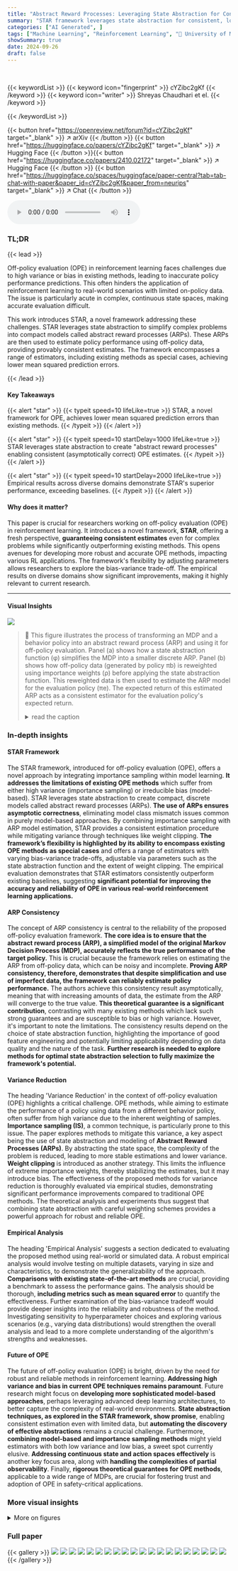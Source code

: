 ```yaml
---
title: "Abstract Reward Processes: Leveraging State Abstraction for Consistent Off-Policy Evaluation"
summary: "STAR framework leverages state abstraction for consistent, low-variance off-policy evaluation in reinforcement learning, outperforming existing methods."
categories: ["AI Generated", ]
tags: ["Machine Learning", "Reinforcement Learning", "🏢 University of Massachusetts",]
showSummary: true
date: 2024-09-26
draft: false
---
```


<br>

{{< keywordList >}}
{{< keyword icon="fingerprint" >}} cYZibc2gKf {{< /keyword >}}
{{< keyword icon="writer" >}} Shreyas Chaudhari et el. {{< /keyword >}}
 
{{< /keywordList >}}

{{< button href="https://openreview.net/forum?id=cYZibc2gKf" target="_blank" >}}
↗ arXiv
{{< /button >}}
{{< button href="https://huggingface.co/papers/cYZibc2gKf" target="_blank" >}}
↗ Hugging Face
{{< /button >}}{{< button href="https://huggingface.co/papers/2410.02172" target="_blank" >}}
↗ Hugging Face
{{< /button >}}
{{< button href="https://huggingface.co/spaces/huggingface/paper-central?tab=tab-chat-with-paper&paper_id=cYZibc2gKf&paper_from=neurips" target="_blank" >}}
↗ Chat
{{< /button >}}




<audio controls>
    <source src="https://ai-paper-reviewer.com/cYZibc2gKf/podcast.wav" type="audio/wav">
    Your browser does not support the audio element.
</audio>


### TL;DR


{{< lead >}}

Off-policy evaluation (OPE) in reinforcement learning faces challenges due to high variance or bias in existing methods, leading to inaccurate policy performance predictions. This often hinders the application of reinforcement learning to real-world scenarios with limited on-policy data.  The issue is particularly acute in complex, continuous state spaces, making accurate evaluation difficult.

This work introduces STAR, a novel framework addressing these challenges. STAR leverages state abstraction to simplify complex problems into compact models called abstract reward processes (ARPs).  These ARPs are then used to estimate policy performance using off-policy data, providing provably consistent estimates. The framework encompasses a range of estimators, including existing methods as special cases, achieving lower mean squared prediction errors.

{{< /lead >}}


#### Key Takeaways

{{< alert "star" >}}
{{< typeit speed=10 lifeLike=true >}} STAR, a novel framework for OPE, achieves lower mean squared prediction errors than existing methods. {{< /typeit >}}
{{< /alert >}}

{{< alert "star" >}}
{{< typeit speed=10 startDelay=1000 lifeLike=true >}} STAR leverages state abstraction to create "abstract reward processes" enabling consistent (asymptotically correct) OPE estimates. {{< /typeit >}}
{{< /alert >}}

{{< alert "star" >}}
{{< typeit speed=10 startDelay=2000 lifeLike=true >}} Empirical results across diverse domains demonstrate STAR's superior performance, exceeding baselines. {{< /typeit >}}
{{< /alert >}}

#### Why does it matter?
This paper is crucial for researchers working on off-policy evaluation (OPE) in reinforcement learning.  It introduces a novel framework, **STAR**, offering a fresh perspective, **guaranteeing consistent estimates** even for complex problems while significantly outperforming existing methods. This opens avenues for developing more robust and accurate OPE methods, impacting various RL applications. The framework's flexibility by adjusting parameters allows researchers to explore the bias-variance trade-off. The empirical results on diverse domains show significant improvements, making it highly relevant to current research.

------
#### Visual Insights



![](https://ai-paper-reviewer.com/cYZibc2gKf/figures_1_1.jpg)

> 🔼 This figure illustrates the process of transforming an MDP and a behavior policy into an abstract reward process (ARP) and using it for off-policy evaluation.  Panel (a) shows how a state abstraction function (φ) simplifies the MDP into a smaller discrete ARP. Panel (b) shows how off-policy data (generated by policy πb) is reweighted using importance weights (ρ) before applying the state abstraction function. This reweighted data is then used to estimate the ARP model for the evaluation policy (πe). The expected return of this estimated ARP acts as a consistent estimator for the evaluation policy's expected return.
> <details>
> <summary>read the caption</summary>
> Figure 1: (a): MDP M and policy πb are transformed into a discrete abstract reward process (ARP) using a state abstraction function φ. The ARP aggregates rewards (denoted by stars) and transition probabilities from all states that map to each abstract state. (b): A model of the ARP for the evaluation policy πe is constructed by: reweighting data generated by πb with importance weights ρ (middle), applying the state abstraction function φ, and performing weighted maximum likelihood estimation of the ARP (right). The expected return of a model of this ARP estimated from off-policy data is a consistent estimator of the expected return of πε.
> </details>







### In-depth insights


#### STAR Framework
The STAR framework, introduced for off-policy evaluation (OPE), offers a novel approach by integrating importance sampling within model learning.  **It addresses the limitations of existing OPE methods** which suffer from either high variance (importance sampling) or irreducible bias (model-based). STAR leverages state abstraction to create compact, discrete models called abstract reward processes (ARPs).  **The use of ARPs ensures asymptotic correctness**, eliminating model class mismatch issues common in purely model-based approaches.  By combining importance sampling with ARP model estimation, STAR provides a consistent estimation procedure while mitigating variance through techniques like weight clipping.  **The framework’s flexibility is highlighted by its ability to encompass existing OPE methods as special cases** and offers a range of estimators with varying bias-variance trade-offs, adjustable via parameters such as the state abstraction function and the extent of weight clipping. The empirical evaluation demonstrates that STAR estimators consistently outperform existing baselines, suggesting **significant potential for improving the accuracy and reliability of OPE in various real-world reinforcement learning applications.**

#### ARP Consistency
The concept of ARP consistency is central to the reliability of the proposed off-policy evaluation framework.  **The core idea is to ensure that the abstract reward process (ARP), a simplified model of the original Markov Decision Process (MDP), accurately reflects the true performance of the target policy.** This is crucial because the framework relies on estimating the ARP from off-policy data, which can be noisy and incomplete.  **Proving ARP consistency, therefore, demonstrates that despite simplification and use of imperfect data, the framework can reliably estimate policy performance.**  The authors achieve this consistency result asymptotically, meaning that with increasing amounts of data, the estimate from the ARP will converge to the true value.  **This theoretical guarantee is a significant contribution**, contrasting with many existing methods which lack such strong guarantees and are susceptible to bias or high variance.  However, it's important to note the limitations. The consistency results depend on the choice of state abstraction function, highlighting the importance of good feature engineering and potentially limiting applicability depending on data quality and the nature of the task.  **Further research is needed to explore methods for optimal state abstraction selection to fully maximize the framework's potential.**

#### Variance Reduction
The heading 'Variance Reduction' in the context of off-policy evaluation (OPE) highlights a critical challenge.  OPE methods, while aiming to estimate the performance of a policy using data from a different behavior policy, often suffer from high variance due to the inherent weighting of samples.  **Importance sampling (IS)**, a common technique, is particularly prone to this issue. The paper explores methods to mitigate this variance, a key aspect being the use of state abstraction and modeling of **Abstract Reward Processes (ARPs)**.  By abstracting the state space, the complexity of the problem is reduced, leading to more stable estimations and lower variance.   **Weight clipping** is introduced as another strategy.  This limits the influence of extreme importance weights, thereby stabilizing the estimates, but it may introduce bias. The effectiveness of the proposed methods for variance reduction is thoroughly evaluated via empirical studies, demonstrating significant performance improvements compared to traditional OPE methods.  The theoretical analysis and experiments thus suggest that combining state abstraction with careful weighting schemes provides a powerful approach for robust and reliable OPE.

#### Empirical Analysis
The heading 'Empirical Analysis' suggests a section dedicated to evaluating the proposed method using real-world or simulated data.  A robust empirical analysis would involve testing on multiple datasets, varying in size and characteristics, to demonstrate the generalizability of the approach.  **Comparisons with existing state-of-the-art methods** are crucial, providing a benchmark to assess the performance gains.  The analysis should be thorough, **including metrics such as mean squared error** to quantify the effectiveness.  Further examination of the bias-variance tradeoff would provide deeper insights into the reliability and robustness of the method.  Investigating sensitivity to hyperparameter choices and exploring various scenarios (e.g., varying data distributions) would strengthen the overall analysis and lead to a more complete understanding of the algorithm's strengths and weaknesses.

#### Future of OPE
The future of off-policy evaluation (OPE) is bright, driven by the need for robust and reliable methods in reinforcement learning.  **Addressing high variance and bias in current OPE techniques remains paramount**.  Future research might focus on **developing more sophisticated model-based approaches**, perhaps leveraging advanced deep learning architectures, to better capture the complexity of real-world environments.  **State abstraction techniques, as explored in the STAR framework, show promise**, enabling consistent estimation even with limited data, but **automating the discovery of effective abstractions** remains a crucial challenge.  Furthermore, **combining model-based and importance sampling methods** might yield estimators with both low variance and low bias, a sweet spot currently elusive.  **Addressing continuous state and action spaces effectively** is another key focus area, along with **handling the complexities of partial observability**.  Finally, **rigorous theoretical guarantees for OPE methods**, applicable to a wide range of MDPs, are crucial for fostering trust and adoption of OPE in safety-critical applications.


### More visual insights

<details>
<summary>More on figures
</summary>


![](https://ai-paper-reviewer.com/cYZibc2gKf/figures_7_1.jpg)

> 🔼 This figure shows the mean squared prediction error (MSE) for different configurations of the state abstraction function (ø) and weight clipping factor (c) used in the STAR framework. The x-axis represents the dataset size (n), and the y-axis represents the MSE. The lines represent the average MSE across multiple trials for various estimators, including the best and median performing estimators within STAR, along with two existing OPE methods, namely, MBased and WPDIS, which serve as benchmarks for comparison. This plot allows for an assessment of STAR's performance compared to those of existing methods.
> <details>
> <summary>read the caption</summary>
> Figure 2: Mean squared prediction errors of the estimated ARPs for the set of hyperparameters swept over for CartPole.
> </details>



![](https://ai-paper-reviewer.com/cYZibc2gKf/figures_8_1.jpg)

> 🔼 This figure compares the performance of the best and median ARPs from the STAR framework against existing off-policy evaluation (OPE) methods across three different domains (CartPole, ICU-Sepsis, and Asterix) and various dataset sizes.  It displays the mean squared prediction error (MSE), broken down into bias and variance components, for each method.  The results demonstrate that STAR estimators consistently outperform baseline OPE methods, highlighting the effectiveness of the STAR framework in providing accurate and low-variance OPE estimates.
> <details>
> <summary>read the caption</summary>
> Figure 3: Mean squared prediction errors of best and median ARPs from STAR compared against existing OPE methods. The empirically estimated bias-variance decomposition of the error is shown. The results are averaged over 200 trials, with error bars indicating standard error. Note: For ICU-Sepsis, regression-based methods (MRDR and Q-Reg) were computationally intractable due to the large state set, as the corresponding Weighted Least Squares methods for regression were too slow. In all domains and across all datasizes, the best ARP in STAR outperforms baselines in all cases, and the even the median estimator does so in 7 out of 12 cases.
> </details>



![](https://ai-paper-reviewer.com/cYZibc2gKf/figures_28_1.jpg)

> 🔼 The figure shows the mean squared prediction errors for the estimated ARPs across a range of configurations of state abstraction (|Z|) and weight clipping (c).  It compares the performance of the best and median performing ARPs against two baseline methods: Weighted Per-Decision Importance Sampling (WPDIS) and the approximate model-based estimator (MBased). The plot demonstrates that even median-performing ARPs from STAR achieve competitive performance compared to existing state-of-the-art methods.
> <details>
> <summary>read the caption</summary>
> Figure 2: Mean squared prediction errors of the estimated ARPs for the set of hyperparameters swept over for CartPole.
> </details>



</details>






### Full paper

{{< gallery >}}
<img src="https://ai-paper-reviewer.com/cYZibc2gKf/1.png" class="grid-w50 md:grid-w33 xl:grid-w25" />
<img src="https://ai-paper-reviewer.com/cYZibc2gKf/2.png" class="grid-w50 md:grid-w33 xl:grid-w25" />
<img src="https://ai-paper-reviewer.com/cYZibc2gKf/3.png" class="grid-w50 md:grid-w33 xl:grid-w25" />
<img src="https://ai-paper-reviewer.com/cYZibc2gKf/4.png" class="grid-w50 md:grid-w33 xl:grid-w25" />
<img src="https://ai-paper-reviewer.com/cYZibc2gKf/5.png" class="grid-w50 md:grid-w33 xl:grid-w25" />
<img src="https://ai-paper-reviewer.com/cYZibc2gKf/6.png" class="grid-w50 md:grid-w33 xl:grid-w25" />
<img src="https://ai-paper-reviewer.com/cYZibc2gKf/7.png" class="grid-w50 md:grid-w33 xl:grid-w25" />
<img src="https://ai-paper-reviewer.com/cYZibc2gKf/8.png" class="grid-w50 md:grid-w33 xl:grid-w25" />
<img src="https://ai-paper-reviewer.com/cYZibc2gKf/9.png" class="grid-w50 md:grid-w33 xl:grid-w25" />
<img src="https://ai-paper-reviewer.com/cYZibc2gKf/10.png" class="grid-w50 md:grid-w33 xl:grid-w25" />
<img src="https://ai-paper-reviewer.com/cYZibc2gKf/11.png" class="grid-w50 md:grid-w33 xl:grid-w25" />
<img src="https://ai-paper-reviewer.com/cYZibc2gKf/12.png" class="grid-w50 md:grid-w33 xl:grid-w25" />
<img src="https://ai-paper-reviewer.com/cYZibc2gKf/13.png" class="grid-w50 md:grid-w33 xl:grid-w25" />
<img src="https://ai-paper-reviewer.com/cYZibc2gKf/14.png" class="grid-w50 md:grid-w33 xl:grid-w25" />
<img src="https://ai-paper-reviewer.com/cYZibc2gKf/15.png" class="grid-w50 md:grid-w33 xl:grid-w25" />
<img src="https://ai-paper-reviewer.com/cYZibc2gKf/16.png" class="grid-w50 md:grid-w33 xl:grid-w25" />
<img src="https://ai-paper-reviewer.com/cYZibc2gKf/17.png" class="grid-w50 md:grid-w33 xl:grid-w25" />
<img src="https://ai-paper-reviewer.com/cYZibc2gKf/18.png" class="grid-w50 md:grid-w33 xl:grid-w25" />
<img src="https://ai-paper-reviewer.com/cYZibc2gKf/19.png" class="grid-w50 md:grid-w33 xl:grid-w25" />
<img src="https://ai-paper-reviewer.com/cYZibc2gKf/20.png" class="grid-w50 md:grid-w33 xl:grid-w25" />
{{< /gallery >}}